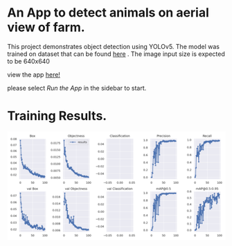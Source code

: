 # An App to detect animals on aerial view of farm.

This project demonstrates object detection using YOLOv5. The model was trained on dataset that can be found [here](https://bird.nae-lab.org/cattle/) . The image input size is expected to be 640x640

view the app [here!](https://share.streamlit.io/yodeman/object_detection/main)

please select *Run the App* in the sidebar to start.



# Training Results.

![result](https://github.com/Yodeman/object_detection/blob/main/results.png)
